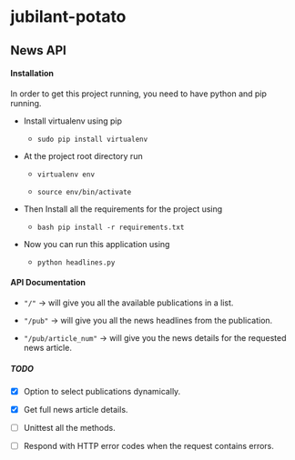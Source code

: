 # jubilant-potato

## News API

#### Installation

In order to get this project running, you need to have python and pip running.

+ Install virtualenv using pip 

	+ `sudo pip install virtualenv`

+ At the project root directory run 

	+ `virtualenv env`

	+ `source env/bin/activate`

+ Then Install all the requirements for the project using 

	+ `bash pip install -r requirements.txt`

+ Now you can run this application using 

	+ `python headlines.py`

#### API Documentation

* `"/"` -> will give you all the available publications in a list.

* `"/pub"` -> will give you all the news headlines from the publication.

* `"/pub/article_num"` -> will give you the news details for the requested news article.


##### TODO

- [x] Option to select publications dynamically.
- [x] Get full news article details.
- [ ] Unittest all the methods.
- [ ] Respond with HTTP error codes when the request contains errors.


